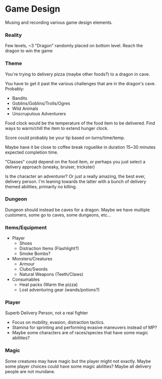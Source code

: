 # Game Design
Musing and recording various game design elements.

### Reality
Few levels, ~3
"Dragon" randomly placed on bottom level.
Reach the dragon to win the game

### Theme
You're trying to delivery pizza (maybe other foods?) to a dragon in cave.

You have to get it past the various challenges that are in the dragon's cave. Probably:
- Bandits
- Goblins/Goblins/Trolls/Ogres
- Wild Animals
- Unscrupulous Adventurers

Food clock would be the temperature of the food item to be delivered. Find ways to warm/chill the item to extend hunger clock.

Score could probably be your tip based on turns/time/temp.

Maybe have it be close to coffee break roguelike in duration 15~30 minutes expected completion time.

"Classes" could depend on the food item, or perhaps you just select a delivery approach (sneaky, bruiser, trickster)

Is the character an adventurer? Or just a really amazing, the best ever, delivery person. I'm leaning towards the latter with a bunch of delivery themed abilities, primarily no killing.

### Dungeon
Dungeon should instead be caves for a dragon. Maybe we have multiple customers, some go to caves, some dungeons, etc...

### Items/Equipment
- Player
  - Shoes
  - Distraction Items (Flashlight?)
  - Smoke Bombs?
- Monsters/Creatures
  - Armour
  - Clubs/Swords
  - Natural Weapons (Teeth/Claws)
- Consumables
  - Heat packs (Warm the pizza)
  - Lost adventuring gear (wands/potions?)

### Player
Superb Delivery Person, not a real fighter
- Focus on mobility, evasion, distraction tactics.
- Stamina for sprinting and performing evasive maneuvers instead of MP?
- Maybe some characters are of races/species that have some magic abilities?

### Magic
Some creatures may have magic but the player might not exactly. Maybe some player choices could have some magic abilities? Maybe all delivery people are not mundane.
